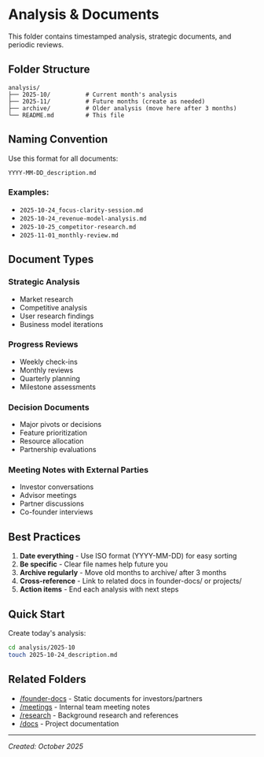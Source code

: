 # Analysis & Documents

This folder contains timestamped analysis, strategic documents, and periodic reviews.

## Folder Structure

```
analysis/
├── 2025-10/          # Current month's analysis
├── 2025-11/          # Future months (create as needed)
├── archive/          # Older analysis (move here after 3 months)
└── README.md         # This file
```

## Naming Convention

Use this format for all documents:

```
YYYY-MM-DD_description.md
```

### Examples:
- `2025-10-24_focus-clarity-session.md`
- `2025-10-24_revenue-model-analysis.md`
- `2025-10-25_competitor-research.md`
- `2025-11-01_monthly-review.md`

## Document Types

### Strategic Analysis
- Market research
- Competitive analysis
- User research findings
- Business model iterations

### Progress Reviews
- Weekly check-ins
- Monthly reviews
- Quarterly planning
- Milestone assessments

### Decision Documents
- Major pivots or decisions
- Feature prioritization
- Resource allocation
- Partnership evaluations

### Meeting Notes with External Parties
- Investor conversations
- Advisor meetings
- Partner discussions
- Co-founder interviews

## Best Practices

1. **Date everything** - Use ISO format (YYYY-MM-DD) for easy sorting
2. **Be specific** - Clear file names help future you
3. **Archive regularly** - Move old months to archive/ after 3 months
4. **Cross-reference** - Link to related docs in founder-docs/ or projects/
5. **Action items** - End each analysis with next steps

## Quick Start

Create today's analysis:
```bash
cd analysis/2025-10
touch 2025-10-24_description.md
```

## Related Folders

- [/founder-docs](../founder-docs/) - Static documents for investors/partners
- [/meetings](../meetings/) - Internal team meeting notes
- [/research](../research/) - Background research and references
- [/docs](../docs/) - Project documentation

---

*Created: October 2025*
